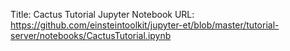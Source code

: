 Title: Cactus Tutorial Jupyter Notebook
URL: https://github.com/einsteintoolkit/jupyter-et/blob/master/tutorial-server/notebooks/CactusTutorial.ipynb

